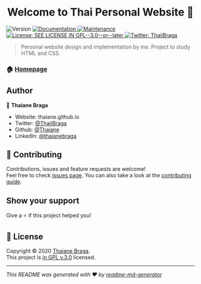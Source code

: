 <h1 align="center">Welcome to Thai Personal Website 👋</h1>
<p>
  <img alt="Version" src="https://img.shields.io/badge/version-1.0.0-blue.svg?cacheSeconds=2592000" />
  <a href="https://github.com/Thaiane/personal-website#readme" target="_blank">
    <img alt="Documentation" src="https://img.shields.io/badge/documentation-yes-brightgreen.svg" />
  </a>
  <a href="https://github.com/Thaiane/personal-website/graphs/commit-activity" target="_blank">
    <img alt="Maintenance" src="https://img.shields.io/badge/Maintained%3F-yes-green.svg" />
  </a>
  <a href=".https://github.com/Thaiane/personal-website#LICENSE" target="_blank">
    <img alt="License: SEE LICENSE IN GPL--3.0--or--later" src="https://img.shields.io/badge/license-GPL-green.svg" />
  </a>
  <a href="https://twitter.com/ThaiiBraga" target="_blank">
    <img alt="Twitter: ThaiiBraga" src="https://img.shields.io/twitter/follow/ThaiiBraga.svg?style=social" />
  </a>
</p>

> Personal website design and implementation by me. Project to study HTML and CSS.

### 🏠 [Homepage](https://github.com/Thaiane/personal-website#readme)

## Author

👤 **Thaiane Braga**

* Website: thaiane.github.io
* Twitter: [@ThaiiBraga](https://twitter.com/ThaiiBraga)
* Github: [@Thaiane](https://github.com/Thaiane)
* LinkedIn: [@thaianebraga](https://linkedin.com/in/thaianebraga)

## 🤝 Contributing

Contributions, issues and feature requests are welcome!<br />Feel free to check [issues page](https://github.com/Thaiane/personal-website/issues). You can also take a look at the [contributing guide](https://github.com/Thaiane/personal-website/blob/master/CONTRIBUTING.md).

## Show your support

Give a ⭐️ if this project helped you!

## 📝 License

Copyright © 2020 [Thaiane Braga](https://github.com/Thaiane).<br />
This project is [in GPL v.3.0](./LICENSE) licensed.

***
_This README was generated with ❤️ by [readme-md-generator](https://github.com/kefranabg/readme-md-generator)_